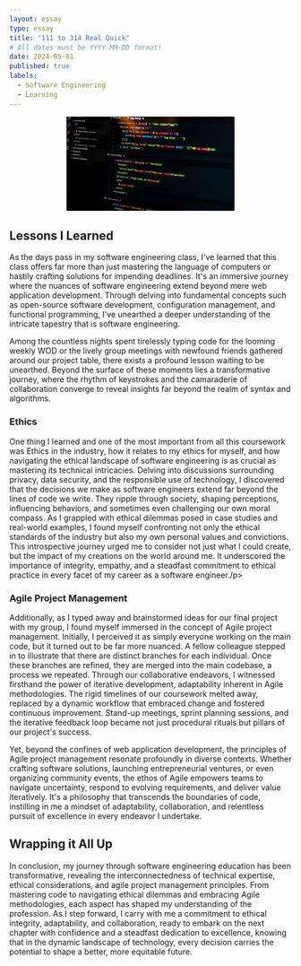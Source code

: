 ```yaml
---
layout: essay
type: essay
title: "111 to 314 Real Quick"
# All dates must be YYYY-MM-DD format!
date: 2024-05-01
published: true
labels:
  - Software Engineering
  - Learning
---
```


<div style="text-align: center;">
    <img src="../img/cotton/software-engineering.jpeg" />
</div>

<h2>Lessons I Learned</h2> 

<p> As the days pass in my software engineering class, I've learned that this class offers far more than just mastering the language of computers or hastily crafting solutions for impending deadlines. It's an immersive journey where the nuances of software engineering extend beyond mere web application development. Through delving into fundamental concepts such as open-source software development, configuration management, and functional programming, I've unearthed a deeper understanding of the intricate tapestry that is software engineering. </p>

<p>
Among the countless nights spent tirelessly typing code for the looming weekly WOD or the lively group meetings with newfound friends gathered around our project table, there exists a profound lesson waiting to be unearthed. Beyond the surface of these moments lies a transformative journey, where the rhythm of keystrokes and the camaraderie of collaboration converge to reveal insights far beyond the realm of syntax and algorithms.
</p>


<h3>Ethics </h3>
<p>One thing I learned and one of the most important from all this coursework was Ethics in the industry, how it relates to my ethics for myself, and how navigating the ethical landscape of software engineering is as crucial as mastering its technical intricacies. Delving into discussions surrounding privacy, data security, and the responsible use of technology, I discovered that the decisions we make as software engineers extend far beyond the lines of code we write. They ripple through society, shaping perceptions, influencing behaviors, and sometimes even challenging our own moral compass. As I grappled with ethical dilemmas posed in case studies and real-world examples, I found myself confronting not only the ethical standards of the industry but also my own personal values and convictions. This introspective journey urged me to consider not just what I could create, but the impact of my creations on the world around me. It underscored the importance of integrity, empathy, and a steadfast commitment to ethical practice in every facet of my career as a software engineer./p>


<h3>Agile Project Management</h3>
<p>
Additionally, as I typed away and brainstormed ideas for our final project with my group, I found myself immersed in the concept of Agile project management. Initially, I perceived it as simply everyone working on the main code, but it turned out to be far more nuanced. A fellow colleague stepped in to illustrate that there are distinct branches for each individual. Once these branches are refined, they are merged into the main codebase, a process we repeated. Through our collaborative endeavors, I witnessed firsthand the power of iterative development, adaptability inherent in Agile methodologies. The rigid timelines of our coursework melted away, replaced by a dynamic workflow that embraced change and fostered continuous improvement. Stand-up meetings, sprint planning sessions, and the iterative feedback loop became not just procedural rituals but pillars of our project's success.</p>

<p>
Yet, beyond the confines of web application development, the principles of Agile project management resonate profoundly in diverse contexts. Whether crafting software solutions, launching entrepreneurial ventures, or even organizing community events, the ethos of Agile empowers teams to navigate uncertainty, respond to evolving requirements, and deliver value iteratively. It's a philosophy that transcends the boundaries of code, instilling in me a mindset of adaptability, collaboration, and relentless pursuit of excellence in every endeavor I undertake. </p>

<h2>Wrapping it All Up</h2>
<p>
In conclusion, my journey through software engineering education has been transformative, revealing the interconnectedness of technical expertise, ethical considerations, and agile project management principles. From mastering code to navigating ethical dilemmas and embracing Agile methodologies, each aspect has shaped my understanding of the profession. As I step forward, I carry with me a commitment to ethical integrity, adaptability, and collaboration, ready to embark on the next chapter with confidence and a steadfast dedication to excellence, knowing that in the dynamic landscape of technology, every decision carries the potential to shape a better, more equitable future.</p>
